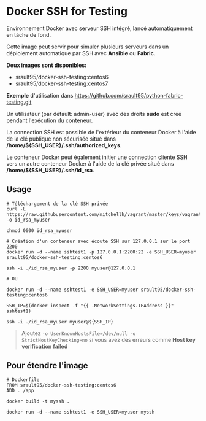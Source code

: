 # Docker SSH for Testing

Environnement Docker avec serveur SSH intégré, lancé automatiquement en tâche de fond.

Cette image peut servir pour simuler plusieurs serveurs dans un déploiement automatique par SSH avec **Ansible** ou **Fabric**.

**Deux images sont disponibles:**

- srault95/docker-ssh-testing:centos6
- srault95/docker-ssh-testing:centos7

**Exemple** d'utilisation dans https://github.com/srault95/python-fabric-testing.git

Un utilisateur (par défault: admin-user) avec des droits **sudo** est créé pendant l'exécution du conteneur.

La connection SSH est possible de l'extérieur du conteneur Docker à l'aide de la clé publique non sécurisée situé dans **/home/${SSH_USER}/.ssh/authorized_keys**.

Le conteneur Docker peut également initier une connection cliente SSH vers un autre conteneur Docker à l'aide de la clé privée situé dans **/home/${SSH_USER}/.ssh/id_rsa**.

## Usage

```
# Téléchargement de la clé SSH privée
curl -L https://raw.githubusercontent.com/mitchellh/vagrant/master/keys/vagrant -o id_rsa_myuser

chmod 0600 id_rsa_myuser

# Création d'un conteneur avec écoute SSH sur 127.0.0.1 sur le port 2200
docker run -d --name sshtest1 -p 127.0.0.1:2200:22 -e SSH_USER=myuser srault95/docker-ssh-testing:centos6

ssh -i ./id_rsa_myuser -p 2200 myuser@127.0.0.1

# OU

docker run -d --name sshtest1 -e SSH_USER=myuser srault95/docker-ssh-testing:centos6

SSH_IP=$(docker inspect -f "{{ .NetworkSettings.IPAddress }}" sshtest1)

ssh -i ./id_rsa_myuser myuser@${SSH_IP}
```

> Ajoutez ```-o UserKnownHostsFile=/dev/null -o StrictHostKeyChecking=no``` si vous avez des erreurs comme **Host key verification failed**

## Pour étendre l'image

```
# Dockerfile
FROM srault95/docker-ssh-testing:centos6
ADD . /app
```

```
docker build -t myssh .

docker run -d --name sshtest1 -e SSH_USER=myuser myssh
```
